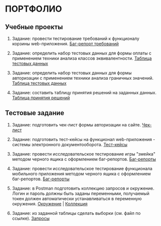 # ПОРТФОЛИО 

## Учебные проекты
1. Задание: провести тестирование требований к функционалу корзины web-приложения. 
[Баг-репорт требований](Portfolio/Req_test.xlsx)

2. Задание: определить набор тестовых данных для формы оплаты с применением техники анализа классов эквивалентности. 
[Таблица тестовых данных](Portfolio/Eq_class.xlsx)

3. Задание: определить набор тестовых данных для формы авторизации с применением техники анализа граничных значений. 
[Таблица тестовых данных](Portfolio/Limits.xlsx)

2. Задание: составить таблицу принятия решений на заданных данных. 
[Таблица принятия решений](Portfolio/Decision_table..xlsx)

## Тестовые задание  
1. Задание: подготовить чек-лист формы авторизации на сайте. 
[Чек-лист](Portfolio/Auth_check-list.xlsx)

2. Задание: подготовить тест-кейсы на функционал web-приложения - системы электронного документооборота.
[Тест-кейсы](Portfolio/Test_cases-directum.xlsx)

3. Задание: провести исследовательское тестирование игры "змейка" методом черного ящика с оформлением баг-репортов.
[Баг-репорты](Portfolio/Snake_bugs.xlsx)

4. Задание: провести исследовательское тестирование функционала мобильного приложения методом черного ящика с оформлением баг-репортов.
[Баг-репорты](Portfolio/Mob_bugs.xlsx)

5. Задание: в Postman подготовить коллекцию запросов и окружение. Логин и пароль должны быть заданы переменными, получаемый токен должен автоматически устанавливаться в переменную окружения. 
[Окружение](Portfolio/Environment_task_2.postman_environment.json) | [Коллекция](Portfolio/Postman_collection.json) 

6. Задание: из заданной таблицы сделать выборки (см. файл по ссылке). 
[Запросы](Portfolio/SQL.xlsx)
